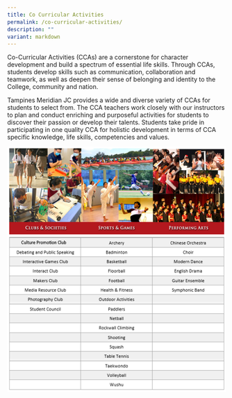 ```yaml
---
title: Co Curricular Activities
permalink: /co-curricular-activities/
description: ""
variant: markdown
---
```

Co-Curricular Activities (CCAs) are a cornerstone for character development and build a spectrum of essential life skills. Through CCAs, students develop skills such as communication, collaboration and teamwork, as well as deepen their sense of belonging and identity to the College, community and nation.  

Tampines Meridian JC provides a wide and diverse variety of CCAs for students to select from.  The CCA teachers work closely with our instructors to plan and conduct enriching and purposeful activities for students to discover their passion or develop their talents. Students take pride in participating in one quality CCA for holistic development in terms of CCA specific knowledge, life skills, competencies and values.

![](/images/Our%20Total%20Curriculum/4%20Co%20Curricular%20Activities/CCA_Overview.png)